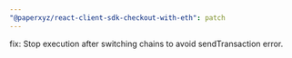 ```yaml
---
"@paperxyz/react-client-sdk-checkout-with-eth": patch
---
```


fix: Stop execution after switching chains to avoid sendTransaction error.
